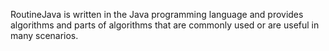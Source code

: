 RoutineJava is written in the Java programming language and provides algorithms and parts of algorithms that are
commonly used or are useful in many scenarios.

